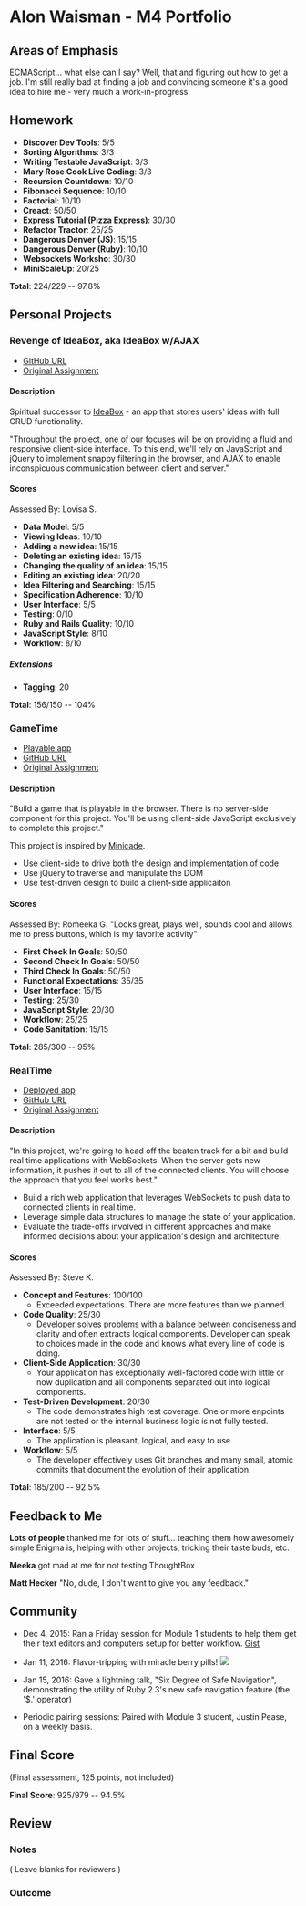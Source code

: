 # Alon Waisman - M4 Portfolio

## Areas of Emphasis

ECMAScript... what else can I say?
Well, that and figuring out how to get a job. I'm still really bad at finding a job and convincing someone it's a good idea to hire me - very much a work-in-progress.

## Homework

* **Discover Dev Tools**: 5/5
* **Sorting Algorithms**: 3/3
* **Writing Testable JavaScript**: 3/3
* **Mary Rose Cook Live Coding**: 3/3
* **Recursion Countdown**: 10/10
* **Fibonacci Sequence**: 10/10
* **Factorial**: 10/10
* **Creact**: 50/50
* **Express Tutorial (Pizza Express)**: 30/30
* **Refactor Tractor**: 25/25
* **Dangerous Denver (JS)**: 15/15
* **Dangerous Denver (Ruby)**: 10/10
* **Websockets Worksho**: 30/30
* **MiniScaleUp**: 20/25

**Total**: 224/229 -- 97.8%

## Personal Projects

### Revenge of IdeaBox, aka IdeaBox w/AJAX

* [GitHub URL](https://github.com/MowAlon/ideabox-ajax)
* [Original Assignment](https://github.com/turingschool/curriculum/blob/master/source/projects/revenge_of_idea_box.markdown)

#### Description

Spiritual successor to [IdeaBox](https://github.com/turingschool/curriculum/blob/master/source/projects/idea_box.markdown) - an app that stores users' ideas with full CRUD functionality.

"Throughout the project, one of our focuses will be on providing a fluid and responsive client-side interface. To this end, we'll rely on JavaScript and jQuery to implement snappy filtering in the browser, and AJAX to enable inconspicuous communication between client and server."

#### Scores

Assessed By: Lovisa S.

* **Data Model**: 5/5
* **Viewing Ideas**: 10/10
* **Adding a new idea**: 15/15
* **Deleting an existing idea**: 15/15
* **Changing the quality of an idea**: 15/15
* **Editing an existing idea**: 20/20
* **Idea Filtering and Searching**: 15/15
* **Specification Adherence**: 10/10
* **User Interface**: 5/5
* **Testing**: 0/10
* **Ruby and Rails Quality**: 10/10
* **JavaScript Style**: 8/10
* **Workflow**: 8/10

##### Extensions
* **Tagging**: 20

**Total**: 156/150 -- 104%

### GameTime

* [Playable app](http://mowalon.github.io/Bonus-Round-game/)
* [GitHub URL](https://github.com/MowAlon/Bonus-Round-game)
* [Original Assignment](https://github.com/turingschool/lesson_plans/blob/master/ruby_04-apis_and_scalability/gametime_project.markdown)

#### Description

"Build a game that is playable in the browser. There is no server-side component for this project. You'll be using client-side JavaScript exclusively to complete this project."

This project is inspired by [Minicade](http://minica.de/).

* Use client-side to drive both the design and implementation of code
* Use jQuery to traverse and manipulate the DOM
* Use test-driven design to build a client-side applicaiton

#### Scores

Assessed By: Romeeka G.
"Looks great, plays well, sounds cool and allows me to press buttons, which is my favorite activity"

* **First Check In Goals**: 50/50
* **Second Check In Goals**: 50/50
* **Third Check In Goals**: 50/50
* **Functional Expectations**: 35/35
* **User Interface**: 15/15
* **Testing**: 25/30
* **JavaScript Style**: 20/30
* **Workflow**: 25/25
* **Code Sanitation**: 15/15

**Total**: 285/300 -- 95%

### RealTime

* [Deployed app](http://mowalon-crowdsource.herokuapp.com/)
* [GitHub URL](https://github.com/MowAlon/crowdsource)
* [Original Assignment](https://github.com/turingschool/curriculum/blob/master/source/projects/real_time.markdown)

#### Description

"In this project, we're going to head off the beaten track for a bit and build real time applications with WebSockets. When the server gets new information, it pushes it out to all of the connected clients.
You will choose the approach that you feel works best."

* Build a rich web application that leverages WebSockets to push data to connected clients in real time.
* Leverage simple data structures to manage the state of your application.
* Evaluate the trade-offs involved in different approaches and make informed decisions about your application's design and architecture.

#### Scores

Assessed By: Steve K.

* **Concept and Features**: 100/100
  * Exceeded expectations. There are more features than we planned.
* **Code Quality**: 25/30
  * Developer solves problems with a balance between conciseness and clarity and often extracts logical components. Developer can speak to choices made in the code and knows what every line of code is doing.
* **Client-Side Application**: 30/30
  * Your application has exceptionally well-factored code with little or now duplication and all components separated out into logical components.
* **Test-Driven Development**: 20/30
  * The code demonstrates high test coverage. One or more enpoints are not tested or the internal business logic is not fully tested.
* **Interface**: 5/5
  * The application is pleasant, logical, and easy to use
* **Workflow**: 5/5
  * The developer effectively uses Git branches and many small, atomic commits that document the evolution of their application.

**Total**: 185/200 -- 92.5%

## Feedback to Me

**Lots of people** thanked me for lots of stuff... teaching them how awesomely simple Enigma is, helping with other projects, tricking their taste buds, etc.

**Meeka** got mad at me for not testing ThoughtBox

**Matt Hecker** "No, dude, I don't want to give you any feedback."

## Community

* Dec 4, 2015: Ran a Friday session for Module 1 students to help them get their text editors and computers setup for better workflow. [Gist](https://gist.github.com/MowAlon/1641b1208aba11a15d85)

* Jan 11, 2016: Flavor-tripping with miracle berry pills!
![](http://cdn.makeagif.com/media/9-01-2015/ewdlwv.gif)

* Jan 15, 2016: Gave a lightning talk, "Six Degree of Safe Navigation", demonstrating the utility of Ruby 2.3's new safe navigation feature (the '$.' operator)

* Periodic pairing sessions: Paired with Module 3 student, Justin Pease, on a weekly basis.

## Final Score
(Final assessment, 125 points, not included)

**Final Score**: 925/979 -- 94.5%

## Review


### Notes

( Leave blanks for reviewers )

### Outcome
